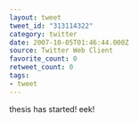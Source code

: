 ```yaml
---
layout: tweet
tweet_id: "313114322"
category: twitter
date: 2007-10-05T01:46:44.000Z
source: Twitter Web Client
favorite_count: 0
retweet_count: 0
tags:
- tweet
---
```


thesis has started! eek!
